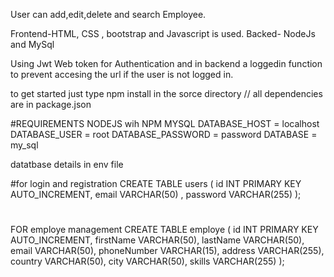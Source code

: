 User can add,edit,delete and search Employee.

Frontend-HTML, CSS , bootstrap and Javascript is used.
Backed- NodeJs and MySql 

Using Jwt Web token for Authentication and in backend a loggedin function to prevent accesing the url if the user is not logged in.

to get started just type npm install in the sorce directory // all dependencies are in package.json


#REQUIREMENTS 
NODEJS wih NPM 
MYSQL
DATABASE_HOST = localhost
DATABASE_USER = root
DATABASE_PASSWORD = password
DATABASE = my_sql

datatbase details in env file

#for login and registration
CREATE TABLE users (
 id INT PRIMARY KEY AUTO_INCREMENT,
 email VARCHAR(50) ,
 password VARCHAR(255)
);

#
FOR employe management
CREATE TABLE employe (
  id INT PRIMARY KEY AUTO_INCREMENT,
  firstName VARCHAR(50),
  lastName VARCHAR(50),
  email VARCHAR(50),
  phoneNumber VARCHAR(15),
  address VARCHAR(255),
  country VARCHAR(50),
  city VARCHAR(50),
  skills VARCHAR(255)
);
